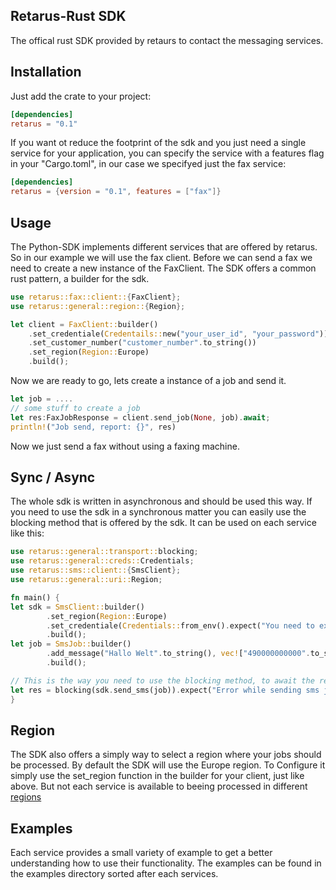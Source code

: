 ## Retarus-Rust SDK
The offical rust SDK provided by retaurs to contact the messaging services.

## Installation
Just add the crate to your project:

```toml
[dependencies]
retarus = "0.1"
```

If you want ot reduce the footprint of the sdk and you just need a single service for your application, you can specify the service with a features flag in your "Cargo.toml", in our case we specifyed just the fax service:

```toml
[dependencies]
retarus = {version = "0.1", features = ["fax"]}
```

## Usage
The Python-SDK implements different services that are offered by retarus. So in our example we will use the fax client. Before we can send a fax we need to create a new instance of the FaxClient. The SDK offers a common rust pattern, a builder for the sdk.

```rust
use retarus::fax::client::{FaxClient};
use retarus::general::region::{Region};

let client = FaxClient::builder()
    .set_credentiale(Credentails::new("your_user_id", "your_password"))
    .set_customer_number("customer_number".to_string())
    .set_region(Region::Europe)
    .build();
```

Now we are ready to go, lets create a instance of a job and send it.

```rust
let job = ....
// some stuff to create a job
let res:FaxJobResponse = client.send_job(None, job).await;
println!("Job send, report: {}", res)
```
Now we just send a fax without using a faxing machine.

## Sync / Async
The whole sdk is written in asynchronous and should be used this way. If you need to use the sdk in a synchronous matter you can easily use the blocking method that is offered by the sdk. It can be used on each service like this:

```rust
use retarus::general::transport::blocking;
use retarus::general::creds::Credentials;
use retarus::sms::client::{SmsClient};
use retarus::general::uri::Region;

fn main() {
let sdk = SmsClient::builder()
        .set_region(Region::Europe)
        .set_credentiale(Credentials::from_env().expect("You need to export your credentials"))
        .build();
let job = SmsJob::builder()
        .add_message("Hallo Welt".to_string(), vec!["490000000000".to_string()])
        .build();

// This is the way you need to use the blocking method, to await the result in the current thread.
let res = blocking(sdk.send_sms(job)).expect("Error while sending sms job");
}
```

## Region
The SDK also offers a simply way to select a region where your jobs should be processed. By default the SDK will use the Europe region.
To Configure it simply use the set_region function in the builder for your client, just like above. But not each service is available to beeing processed in different [regions](retarus/src/general/uri.rs)

## Examples
Each service provides a small variety of example to get a better understanding how to use their functionality. The examples can be found in the examples directory sorted after each services.
